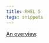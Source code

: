 ```yaml
---
title: RHEL 5
tags: snippets
---
```


[An overview](http://searchenterpriselinux.techtarget.com/originalContent/0,289142,sid39_gci1252437,00.html).
